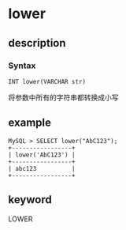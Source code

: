 # lower

## description

### Syntax

`INT lower(VARCHAR str)`

将参数中所有的字符串都转换成小写

## example

```Plain Text
MySQL > SELECT lower("AbC123");
+-----------------+
| lower('AbC123') |
+-----------------+
| abc123          |
+-----------------+
```

## keyword

LOWER
